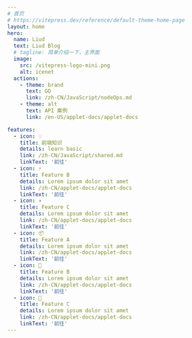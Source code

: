 ```yaml
---
# 首页
# https://vitepress.dev/reference/default-theme-home-page
layout: home
hero:
  name: Liud
  text: Liud Blog
  # tagline: 简单介绍一下，主界面
  image:
    src: /vitepress-logo-mini.png
    alt: icenet
  actions:
    - theme: brand
      text: GO
      link: /zh-CN/JavaScript/nodeOps.md
    - theme: alt
      text: API 案例
      link: /en-US/applet-docs/applet-docs

features:
  - icon: 💡
    title: 前端知识
    details: learn basic
    link: /zh-CN/JavaScript/shared.md
    linkText: '前往'
  - icon: ⚡️
    title: Feature B
    details: Lorem ipsum dolor sit amet
    link: /zh-CN/applet-docs/applet-docs
    linkText: '前往'
  - icon: ✈️
    title: Feature C
    details: Lorem ipsum dolor sit amet
    link: /zh-CN/applet-docs/applet-docs
    linkText: '前往'
  - icon: 📦
    title: Feature A
    details: Lorem ipsum dolor sit amet
    link: /zh-CN/applet-docs/applet-docs
    linkText: '前往'
  - icon: 🔩
    title: Feature B
    details: Lorem ipsum dolor sit amet
    link: /zh-CN/applet-docs/applet-docs
    linkText: '前往'
  - icon: 🔑
    title: Feature C
    details: Lorem ipsum dolor sit amet
    link: /zh-CN/applet-docs/applet-docs
    linkText: '前往'
---
```

